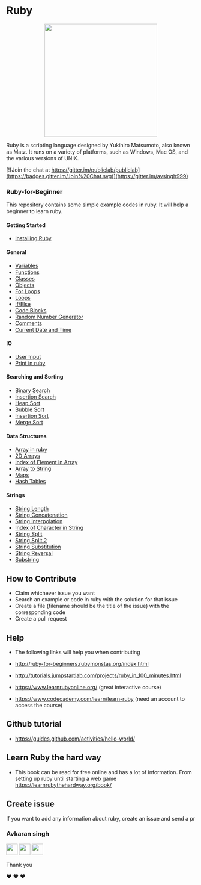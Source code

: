 # Ruby

<p align="center">
  <img width='300px;' src="http://www.gifmania.se/Animerade-GIF-Bilder-Objekt/Gif-Animationer-Smycken/Animerad-Gif-Adelstenar/Rubiner/Rubiner-88757.gif" />
</p>

Ruby is a scripting language designed by Yukihiro Matsumoto, also known as Matz. It runs on a variety of platforms, such as Windows, Mac OS, and the various versions of UNIX.

[![Join the chat at https://gitter.im/publiclab/publiclab](https://badges.gitter.im/Join%20Chat.svg)](https://gitter.im/avsingh999)
### Ruby-for-Beginner
This repository contains some simple example codes in ruby. It will help a beginner to learn ruby.

#### Getting Started
- [Installing Ruby](https://github.com/avsingh999/Ruby-for-Beginner/blob/master/how_to_install_ruby.md)

####  General
- [Variables](https://github.com/avsingh999/Ruby-for-Beginner/blob/master/Ruby_Variables.md)
- [Functions](https://github.com/avsingh999/Ruby-for-Beginner/blob/master/Functions-in-Ruby)
- [Classes](https://github.com/avsingh999/Ruby-for-Beginner/blob/master/classes_in_ruby.md)
- [Objects](https://github.com/avsingh999/Ruby-for-Beginner/blob/master/object_in_ruby.md)
- [For Loops](https://github.com/avsingh999/Ruby-for-Beginner/blob/master/For_loop_in_ruby.md)
- [Loops](https://github.com/avsingh999/Ruby-for-Beginner/blob/master/loops_in_ruby.md)
- [If/Else](https://github.com/avsingh999/Ruby-for-Beginner/blob/master/if_else_in_ruby.md)
- [Code Blocks](https://github.com/avsingh999/Ruby-for-Beginner/blob/master/Block_in_Ruby.md)
- [Random Number Generator](https://github.com/avsingh999/Ruby-for-Beginner/blob/master/random_number_generator_in_ruby.md)
- [Comments](https://github.com/avsingh999/Ruby-for-Beginner/blob/master/Comments_in_Ruby.md)
- [Current Date and Time](https://github.com/avsingh999/Ruby-for-Beginner/blob/master/Getting_current_date_and_time.md)

#### IO
- [User Input](https://github.com/avsingh999/Ruby-for-Beginner/blob/master/create_input_in_ruby.md)
- [Print in ruby](https://github.com/avsingh999/Ruby-for-Beginner/blob/master/How_to_print_in_ruby.md)

#### Searching and Sorting
- [Binary Search](https://github.com/avsingh999/Ruby-for-Beginner/blob/master/binary_search.rb)
- [Insertion Search](https://github.com/avsingh999/Ruby-for-Beginner/blob/master/insertion_search.rb)
- [Heap Sort](https://github.com/avsingh999/Ruby-for-Beginner/blob/master/heap_sort.rb)
- [Bubble Sort](https://github.com/avsingh999/Ruby-for-Beginner/blob/master/bubble_sort.rb)
- [Insertion Sort](https://github.com/avsingh999/Ruby-for-Beginner/blob/master/insertion_sort.rb)
- [Merge Sort](https://github.com/avsingh999/Ruby-for-Beginner/blob/master/merge_sort.rb)

#### Data Structures
- [Array in ruby](https://github.com/avsingh999/Ruby-for-Beginner/blob/master/Array_in_Ruby.md)
- [2D Arrays](https://github.com/avsingh999/Ruby-for-Beginner/blob/master/create_2d_array_in_ruby.md)
- <a href="https://github.com/avsingh999/Ruby-for-Beginner/blob/master/How to find index of element in array ruby.md">Index of Element in Array</a>
- [Array to String](https://github.com/avsingh999/Ruby-for-Beginner/blob/master/combining_an_array_into_one_string.md)
- [Maps](https://github.com/avsingh999/Ruby-for-Beginner/blob/master/how_to_use_map_in_ruby.md)
- [Hash Tables](https://github.com/avsingh999/Ruby-for-Beginner/blob/master/hash.md)

#### Strings
- [String Length](https://github.com/avsingh999/Ruby-for-Beginner/blob/master/Find_length_of_string_in_ruby.md)
- [String Concatenation](https://github.com/avsingh999/Ruby-for-Beginner/blob/master/String_Concatenation.md)
- [String Interpolation](https://github.com/avsingh999/Ruby-for-Beginner/blob/master/String_Interpolation_in_ruby.md)
- [Index of Character in String](https://github.com/avsingh999/Ruby-for-Beginner/blob/master/How_to_find_index_in_string_ruby.md)
- [String Split](https://github.com/avsingh999/Ruby-for-Beginner/blob/master/split_string_in_ruby.md)
- [String Split 2](https://github.com/avsingh999/Ruby-for-Beginner/blob/master/split_strings.md)
- [String Substitution](https://github.com/avsingh999/Ruby-for-Beginner/blob/master/sub_and_gsub_in_ruby.md)
- [String Reversal](https://github.com/avsingh999/Ruby-for-Beginner/blob/master/reverse_of_string_in_ruby.md)
- [Substring](https://github.com/avsingh999/Ruby-for-Beginner/blob/master/substring_in_ruby.md)

## How to Contribute

- Claim whichever issue you want
- Search an example or code in ruby with the solution for that issue
- Create a file (filename should be the title of the issue) with the corresponding code
- Create a pull request

## Help
- The following links will help you when contributing

- http://ruby-for-beginners.rubymonstas.org/index.html

- http://tutorials.jumpstartlab.com/projects/ruby_in_100_minutes.html

- https://www.learnrubyonline.org/ (great interactive course)

- https://www.codecademy.com/learn/learn-ruby (need an account to access the course)

## Github tutorial

- https://guides.github.com/activities/hello-world/

## Learn Ruby the hard way

- This book can be read for free online and has a lot of information. From setting up ruby until starting a web game
https://learnrubythehardway.org/book/

## Create issue
If you want to add any information about ruby, create an issue and send a pr

### Avkaran singh

[<img src="https://image.flaticon.com/icons/svg/34/34238.svg" width="30" padding="10">](https://twitter.com/avsingh07492100)
[<img src="https://upload.wikimedia.org/wikipedia/commons/9/91/Octicons-mark-github.svg" width="30" padding="10">](https://github.com/avsingh999)
[<img src="https://cdn3.iconfinder.com/data/icons/transparent-on-dark-grey/500/icon-04-512.png" width="30" padding="10">](https://www.instagram.com/avsingh999/)

Thank you

:heart: :heart: :heart:
